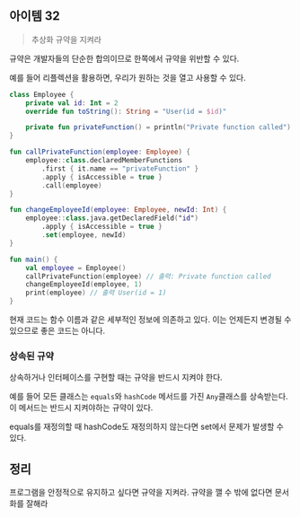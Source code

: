 ## 아이템 32
> 추상화 규약을 지켜라

규약은 개발자들의 단순한 합의이므로 한쪽에서 규약을 위반할 수 있다.

예를 들어 리플렉션을 활용하면, 우리가 원하는 것을 열고 사용할 수 있다.

```kotlin
class Employee {
    private val id: Int = 2
    override fun toString(): String = "User(id = $id)"

    private fun privateFunction() = println("Private function called")
}

fun callPrivateFunction(employee: Employee) {
    employee::class.declaredMemberFunctions
        .first { it.name == "privateFunction" }
        .apply { isAccessible = true }
        .call(employee)
}

fun changeEmployeeId(employee: Employee, newId: Int) {
    employee::class.java.getDeclaredField("id")
        .apply { isAccessible = true }
        .set(employee, newId)
}

fun main() {
    val employee = Employee()
    callPrivateFunction(employee) // 출력: Private function called
    changeEmployeeId(employee, 1)
    print(employee) // 출력 User(id = 1)
}
```
현재 코드는 함수 이름과 같은 세부적인 정보에 의존하고 있다. 이는 언제든지 변경될 수 있으므로 좋은 코드는 아니다.

### 상속된 규약
상속하거나 인터페이스를 구현할 때는 규약을 반드시 지켜야 한다.

예를 들어 모든 클래스는 `equals`와 `hashCode` 메서드를 가진 `Any`클래스를 상속받는다. 이 메서드는 반드시 지켜야하는 규약이 있다.

equals를 재정의할 때 hashCode도 재정의하지 않는다면 set에서 문제가 발생할 수 있다.


## 정리
프로그램을 안정적으로 유지하고 싶다면 규약을 지켜라. 규약을 깰 수 밖에 없다면 문서화를 잘해라